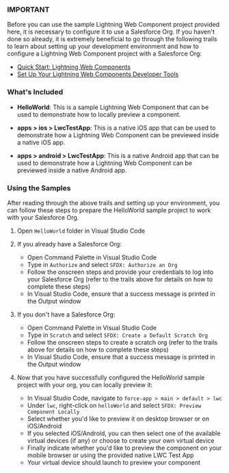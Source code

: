 ### IMPORTANT
Before you can use the sample Lightning Web Component project provided here, it is necessary to configure it to use a Salesforce Org. If you haven't done so already, it is extremely beneficial to go through the following trails to learn about setting up your development environment and how to configure a Lightning Web Component project with a Salesforce Org:

- [Quick Start: Lightning Web Components](https://trailhead.salesforce.com/content/learn/projects/quick-start-lightning-web-components?trail_id=build-lightning-web-components)
- [Set Up Your Lightning Web Components Developer Tools](https://trailhead.salesforce.com/content/learn/projects/set-up-your-lightning-web-components-developer-tools?trail_id=build-lightning-web-components)

### What's Included
- **HelloWorld**: This is a sample Lightning Web Component that can be used to demonstrate how to locally preview a component.

- **apps > ios > LwcTestApp**: This is a native iOS app that can be used to demonstrate how a Lightning Web Component can be previewed inside a native iOS app.

- **apps > android > LwcTestApp**: This is a native Android app that can be used to demonstrate how a Lightning Web Component can be previewed inside a native Android app.

### Using the Samples
After reading through the above trails and setting up your environment, you can follow these steps to prepare the HelloWorld sample project to work with your Salesforce Org.

1. Open `HelloWorld` folder in Visual Studio Code


2. If you already have a Salesforce Org:
    - Open Command Palette in Visual Studio Code
    - Type in `Authorize` and select `SFDX: Authorize an Org`
    - Follow the onscreen steps and provide your credentials to log into your Salesforce Org (refer to the trails above for details on how to complete these steps)
    - In Visual Studio Code, ensure that a success message is printed in the Output window


3. If you don't have a Salesforce Org:
    - Open Command Palette in Visual Studio Code
    - Type in `Scratch` and select `SFDX: Create a Default Scratch Org`
    - Follow the onscreen steps to create a scratch org (refer to the trails above for details on how to complete these steps)
    - In Visual Studio Code, ensure that a success message is printed in the Output window


4. Now that you have successfully configured the HelloWorld sample project with your org, you can locally preview it:
    - In Visual Studio Code, navigate to `force-app > main > default > lwc`
    - Under `lwc`, right-click on `helloWorld` and select `SFDX: Preview Component Locally`
    - Select whether you'd like to preview it on desktop browser or on iOS/Android 
    - If you selected iOS/Android, you can then select one of the available virtual devices (if any) or choose to create your own virtual device
    - Finally indicate whether you'd like to preview the component on your mobile browser or using the provided native LWC Test App
    - Your virtual device should launch to preview your component
